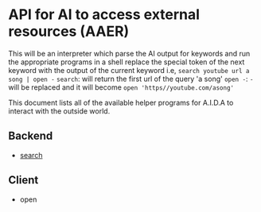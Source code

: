 # API for AI to access external resources (AAER)
This will be an interpreter which parse the AI output for keywords and run the appropriate programs in a shell
replace the special token of the next keyword with the output of the current keyword
i.e, `search youtube url a song | open -`
`search`: will return the first url of the query 'a song'
`open -`: `-` will be replaced and it will become `open 'https//youtube.com/asong'`

This document lists all of the available helper programs for A.I.D.A to interact with the outside world.

## Backend
- [search](./search.txt)

## Client
- open
